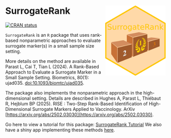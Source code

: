 # SurrogateRank <img src="hex_SurrogateRank.png" align="right" height="220" alt="SurrogateRank hex logo" />

<!-- badges: start -->
[![CRAN status](https://www.r-pkg.org/badges/version/SurrogateRank)](https://CRAN.R-project.org/package=SurrogateRank)
<!-- badges: end -->

`SurrogateRank` is an `R` package that uses rank-based nonparametric approaches to evaluate surrogate marker(s) in a small sample size setting.    

More details on the method are available in Parast L, Cai T, Tian L (2024). A Rank-Based Approach to Evaluate a Surrogate Marker
in a Small Sample Setting. Biometrics, 80(1): ujad035.  [doi:10.1093/biomtc/ujad035](https://doi.org/10.1093/biomtc/ujad035). 

The package also implements the nonparametric approach in the high-dimensional setting. Details are described in Hughes A, Parast L, Thiébaut R, Hejblum BP (2025). RISE : Two-Step Rank-Based Identification of High-Dimensional Surrogate Markers Applied to Vaccinology. ArXiv [https://arxiv.org/abs/2502.03030](https://arxiv.org/abs/2502.03030). 

Go here to view a tutorial for this package: [SurrogateRank Tutorial](https://htmlpreview.github.io/?https://github.com/laylaparast/SurrogateRank/blob/main/SurrogateRank_tutorial.html)  We also have a shiny app implementing these methods [here](https://parastlab.shinyapps.io/SurrogateRankApp/). 

